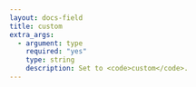 ```yaml
---
layout: docs-field
title: custom
extra_args:
  - argument: type
    required: "yes"
    type: string
    description: Set to <code>custom</code>.
---
```


